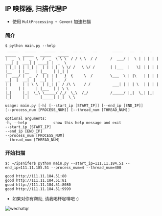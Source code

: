 ## IP 嗅探器, 扫描代理IP

* 使用 `MultProcessing + Gevent` 加速扫描

###  简介

```shell
$ python main.py --help
 _____   _____    _____  __    __ __    __       _____   __   _   _   _____   _____   _____   _____   
|  _  \ |  _  \  /  _  \ \ \  / / \ \  / /      /  ___/ |  \ | | | | |  ___| |  ___| | ____| |  _  \  
| |_| | | |_| |  | | | |  \ \/ /   \ \/ /       | |___  |   \| | | | | |__   | |__   | |__   | |_| |  
|  ___/ |  _  /  | | | |   }  {     \  /        \___  \ | |\   | | | |  __|  |  __|  |  __|  |  _  /  
| |     | | \ \  | |_| |  / /\ \    / /          ___| | | | \  | | | | |     | |     | |___  | | \ \  
|_|     |_|  \_\ \_____/ /_/  \_\  /_/          /_____/ |_|  \_| |_| |_|     |_|     |_____| |_|  \_\ 

usage: main.py [-h] [--start_ip [START_IP]] [--end_ip [END_IP]]
[--process_num [PROCESS_NUM]] [--thread_num [THREAD_NUM]]

optional arguments:
-h, --help            show this help message and exit
--start_ip [START_IP] 
--end_ip [END_IP]
--process_num [PROCESS_NUM]
--thread_num [THREAD_NUM]
```

###  开始扫描

```shell
$: ~/ipsnifer$ python main.py --start_ip=111.11.184.51 --end_ip=111.11.185.51 --process_num=4 --thread_num=400 

good http://111.11.184.51:80
good http://111.11.184.51:81
good http://111.11.184.51:8080
good http://111.11.184.51:9999

```

* 如果对你有帮助, 请我喝杯咖啡吧 :)

![wechatqr](https://cloud.githubusercontent.com/assets/1414745/15242713/42270b10-192a-11e6-9d37-0e538089e3d0.png)
